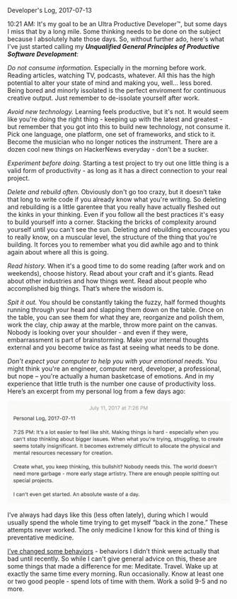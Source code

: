 Developer's Log, 2017-07-13

10:21 AM: It's my goal to be an Ultra Productive Developer™,  but some days I miss that by a long mile. Some thinking needs to be done on the subject because I absolutely hate those days. So, without further ado, here's what I've just started calling my ***Unqualified General Principles of Productive Software Development***:

*Do not consume information.* Especially in the morning before work. Reading articles, watching TV, podcasts, whatever. All this has the high potential to alter your state of mind and making you, well...  less bored. Being bored and minorly issolated is the perfect enviroment for continuous creative output. Just remember to de-issolate yourself after work.

*Avoid new technology.* Learning feels productive, but it's not. It would seem like you're doing the right thing - keeping up with the latest and greatest - but remember that you got into this to build new technology, not consume it. Pick one language, one platform, one set of frameworks, and stick to it. Become the musician who no longer notices the instrument. There are a dozen cool new things on HackerNews everyday - don't be a sucker.

*Experiment before doing.* Starting a test project to try out one little thing is a valid form of productivity - as long as it has a direct connection to your real project.

*Delete and rebuild often.* Obviously don't go too crazy, but it doesn't take that long to write code if you already know what you're writing. So deleting and rebuilding is a little garentee that you really have actually fleshed out the kinks in your thinking. Even if you follow all the best practices it's easy to build yourself into a corner. Stacking the bricks of complexity around yourself until you can't see the sun. Deleting and rebuilding encourages you to really know, on a muscular level, the structure of the thing that you're building. It forces you to remember what you did awhile ago and to think again about where all this is going.

*Read history.*  When it's a good time to do some reading (after work and on weekends), choose history. Read about your craft and it's giants. Read about other industries and how things went. Read about people who accomplished big things. That’s where the wisdom is.

*Spit it out.* You should be constantly taking the fuzzy, half formed thoughts running through your head and slapping them down on the table. Once on the table, you can see them for what they are, reorganize and polish them, work the clay, chip away at the marble, throw more paint on the canvas. Nobody is looking over your shoulder - and even if they were, embarrassment is part of brainstorming. Make your internal thoughts external and you become twice as fast at seeing what needs to be done.

*Don’t expect your computer to help you with your emotional needs.* You might think you're an engineer, computer nerd, developer, a professional, but nope – you're actually a human basketcase of emotions. And in my experience that little truth is the number one cause of productivity loss. Here’s an excerpt from my personal log from a few days ago:

![Fig 1](./embed%20images/2017-07-13%20Fig%201.png)

I’ve always had days like this (less often lately), during which I would usually spend the whole time trying to get myself “back in the zone.” These attempts never worked. The only medicine I know for this kind of thing is preventative medicine.

[I’ve changed some behaviors](https://www.youtube.com/watch?v=LO1mTELoj6o) - behaviors I didn’t think were actually that bad until recently. So while I can't give general advice on this, these are some things that made a difference for me: Meditate. Travel. Wake up at exactly the same time every morning. Run occasionally. Know at least one or two good people - spend lots of time with them. Work a solid 9-5 and no more.

